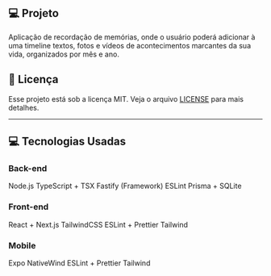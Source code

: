 ## 💻 Projeto

Aplicação de recordação de memórias, onde o usuário poderá adicionar à uma timeline textos, fotos e vídeos de acontecimentos marcantes da sua vida, organizados por mês e ano.

## 📝 Licença

Esse projeto está sob a licença MIT. Veja o arquivo [LICENSE](LICENSE) para mais detalhes.

---

## 💻 Tecnologias Usadas

### Back-end
  Node.js
  TypeScript + TSX
  Fastify (Framework)
  ESLint
  Prisma + SQLite

### Front-end
  React + Next.js
  TailwindCSS
  ESLint + Prettier Tailwind

### Mobile
  Expo
  NativeWind
  ESLint + Prettier Tailwind